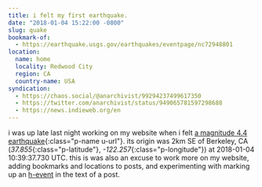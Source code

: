 ```yaml
---
title: i felt my first earthquake.
date: "2018-01-04 15:22:00 -0800"
slug: quake
bookmark-of:
  - https://earthquake.usgs.gov/earthquakes/eventpage/nc72948801
location:
  name: home
  locality: Redwood City
  region: CA
  country-name: USA
syndication:
  - https://chaos.social/@anarchivist/99294237499617350
  - https://twitter.com/anarchivist/status/949065781597298688
  - https://news.indieweb.org/en
---
```


i was up late last night working on my website when i felt <span class="h-event">[a magnitude 4.4 earthquake](https://earthquake.usgs.gov/earthquakes/eventpage/nc72948801){:class="p-name u-url"}. its origin was <span class="p-location h-adr">2km SE of Berkeley, CA (_37.855_{:class="p-latitude"}, _-122.257_{:class="p-longitude"})</span> at <time class="dt-datetime" datetime="2018-01-04T10:39:37.730">2018-01-04 10:39:37.730 UTC</time></span>. this is was also an excuse to work more on my website, adding bookmarks and locations to posts, and experimenting with marking up an [h-event](http://microformats.org/wiki/h-event) in the text of a post.
